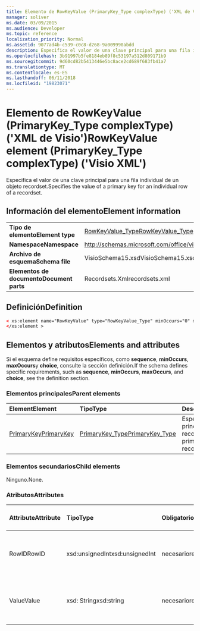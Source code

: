 ```yaml
---
title: Elemento de RowKeyValue (PrimaryKey_Type complexType) ('XML de Visio')
manager: soliver
ms.date: 03/09/2015
ms.audience: Developer
ms.topic: reference
localization_priority: Normal
ms.assetid: 9077ad4b-c539-c0c8-d268-9a009990abdd
description: Especifica el valor de una clave principal para una fila individual de un objeto recordset.
ms.openlocfilehash: 3b91997b5fe8184eb89f8c53197a512d809171b9
ms.sourcegitcommit: 9d60cd82b5413446e5bc8ace2cd689f683fb41a7
ms.translationtype: MT
ms.contentlocale: es-ES
ms.lasthandoff: 06/11/2018
ms.locfileid: "19823071"
---
```

# <a name="rowkeyvalue-element-primarykeytype-complextype-visio-xml"></a><span data-ttu-id="34c83-103">Elemento de RowKeyValue (PrimaryKey_Type complexType) ('XML de Visio')</span><span class="sxs-lookup"><span data-stu-id="34c83-103">RowKeyValue element (PrimaryKey_Type complexType) ('Visio XML')</span></span>

<span data-ttu-id="34c83-104">Especifica el valor de una clave principal para una fila individual de un objeto recordset.</span><span class="sxs-lookup"><span data-stu-id="34c83-104">Specifies the value of a primary key for an individual row of a recordset.</span></span>
  
## <a name="element-information"></a><span data-ttu-id="34c83-105">Información del elemento</span><span class="sxs-lookup"><span data-stu-id="34c83-105">Element information</span></span>

|||
|:-----|:-----|
|<span data-ttu-id="34c83-106">**Tipo de elemento**</span><span class="sxs-lookup"><span data-stu-id="34c83-106">**Element type**</span></span> <br/> |[<span data-ttu-id="34c83-107">RowKeyValue_Type</span><span class="sxs-lookup"><span data-stu-id="34c83-107">RowKeyValue_Type</span></span>](rowkeyvalue_type-complextypevisio-xml.md) <br/> |
|<span data-ttu-id="34c83-108">**Namespace**</span><span class="sxs-lookup"><span data-stu-id="34c83-108">**Namespace**</span></span> <br/> |http://schemas.microsoft.com/office/visio/2012/main  <br/> |
|<span data-ttu-id="34c83-109">**Archivo de esquema**</span><span class="sxs-lookup"><span data-stu-id="34c83-109">**Schema file**</span></span> <br/> |<span data-ttu-id="34c83-110">VisioSchema15.xsd</span><span class="sxs-lookup"><span data-stu-id="34c83-110">VisioSchema15.xsd</span></span>  <br/> |
|<span data-ttu-id="34c83-111">**Elementos de documento**</span><span class="sxs-lookup"><span data-stu-id="34c83-111">**Document parts**</span></span> <br/> |<span data-ttu-id="34c83-112">Recordsets.Xml</span><span class="sxs-lookup"><span data-stu-id="34c83-112">recordsets.xml</span></span>  <br/> |
   
## <a name="definition"></a><span data-ttu-id="34c83-113">Definición</span><span class="sxs-lookup"><span data-stu-id="34c83-113">Definition</span></span>

```XML
< xs:element name="RowKeyValue" type="RowKeyValue_Type" minOccurs="0" maxOccurs="unbounded" >
</xs:element >
```

## <a name="elements-and-attributes"></a><span data-ttu-id="34c83-114">Elementos y atributos</span><span class="sxs-lookup"><span data-stu-id="34c83-114">Elements and attributes</span></span>

<span data-ttu-id="34c83-115">Si el esquema define requisitos específicos, como **sequence**, **minOccurs**, **maxOccurs**y **choice**, consulte la sección definición.</span><span class="sxs-lookup"><span data-stu-id="34c83-115">If the schema defines specific requirements, such as **sequence**, **minOccurs**, **maxOccurs**, and **choice**, see the definition section.</span></span> 
  
### <a name="parent-elements"></a><span data-ttu-id="34c83-116">Elementos principales</span><span class="sxs-lookup"><span data-stu-id="34c83-116">Parent elements</span></span>

|<span data-ttu-id="34c83-117">**Element**</span><span class="sxs-lookup"><span data-stu-id="34c83-117">**Element**</span></span>|<span data-ttu-id="34c83-118">**Tipo**</span><span class="sxs-lookup"><span data-stu-id="34c83-118">**Type**</span></span>|<span data-ttu-id="34c83-119">**Descripción**</span><span class="sxs-lookup"><span data-stu-id="34c83-119">**Description**</span></span>|
|:-----|:-----|:-----|
|[<span data-ttu-id="34c83-120">PrimaryKey</span><span class="sxs-lookup"><span data-stu-id="34c83-120">PrimaryKey</span></span>](primarykey-element-datarecordset_type-complextypevisio-xml.md) <br/> |[<span data-ttu-id="34c83-121">PrimaryKey_Type</span><span class="sxs-lookup"><span data-stu-id="34c83-121">PrimaryKey_Type</span></span>](primarykey_type-complextypevisio-xml.md) <br/> |<span data-ttu-id="34c83-122">Especifica una clave principal de un objeto recordset.</span><span class="sxs-lookup"><span data-stu-id="34c83-122">Specifies a primary key of a recordset.</span></span>  <br/> |
   
### <a name="child-elements"></a><span data-ttu-id="34c83-123">Elementos secundarios</span><span class="sxs-lookup"><span data-stu-id="34c83-123">Child elements</span></span>

<span data-ttu-id="34c83-124">Ninguno.</span><span class="sxs-lookup"><span data-stu-id="34c83-124">None.</span></span>
  
### <a name="attributes"></a><span data-ttu-id="34c83-125">Atributos</span><span class="sxs-lookup"><span data-stu-id="34c83-125">Attributes</span></span>

|<span data-ttu-id="34c83-126">**Attribute**</span><span class="sxs-lookup"><span data-stu-id="34c83-126">**Attribute**</span></span>|<span data-ttu-id="34c83-127">**Tipo**</span><span class="sxs-lookup"><span data-stu-id="34c83-127">**Type**</span></span>|<span data-ttu-id="34c83-128">**Obligatorio**</span><span class="sxs-lookup"><span data-stu-id="34c83-128">**Required**</span></span>|<span data-ttu-id="34c83-129">**Descripción**</span><span class="sxs-lookup"><span data-stu-id="34c83-129">**Description**</span></span>|<span data-ttu-id="34c83-130">**Valores posibles**</span><span class="sxs-lookup"><span data-stu-id="34c83-130">**Possible values**</span></span>|
|:-----|:-----|:-----|:-----|:-----|
|<span data-ttu-id="34c83-131">RowID</span><span class="sxs-lookup"><span data-stu-id="34c83-131">RowID</span></span>  <br/> |<span data-ttu-id="34c83-132">xsd:unsignedInt</span><span class="sxs-lookup"><span data-stu-id="34c83-132">xsd:unsignedInt</span></span>  <br/> |<span data-ttu-id="34c83-133">necesario</span><span class="sxs-lookup"><span data-stu-id="34c83-133">required</span></span>  <br/> |<span data-ttu-id="34c83-134">Un valor único que identifica una fila de un objeto recordset.</span><span class="sxs-lookup"><span data-stu-id="34c83-134">A unique value that identifies a row of a recordset.</span></span>  <br/> |<span data-ttu-id="34c83-135">Valores del tipo xsd:unsignedInt.</span><span class="sxs-lookup"><span data-stu-id="34c83-135">Values of the xsd:unsignedInt type.</span></span>  <br/> |
|<span data-ttu-id="34c83-136">Value</span><span class="sxs-lookup"><span data-stu-id="34c83-136">Value</span></span>  <br/> |<span data-ttu-id="34c83-137">xsd: String</span><span class="sxs-lookup"><span data-stu-id="34c83-137">xsd:string</span></span>  <br/> |<span data-ttu-id="34c83-138">necesario</span><span class="sxs-lookup"><span data-stu-id="34c83-138">required</span></span>  <br/> |<span data-ttu-id="34c83-139">El valor de la clave principal para esta fila del objeto recordset.</span><span class="sxs-lookup"><span data-stu-id="34c83-139">The value of the primary key for this row of the recordset.</span></span>  <br/> |<span data-ttu-id="34c83-140">Valores del tipo XSD: String.</span><span class="sxs-lookup"><span data-stu-id="34c83-140">Values of the xsd:string type.</span></span>  <br/> |
   

